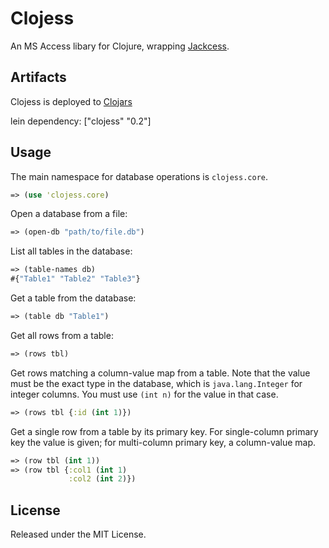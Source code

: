 # Clojess

An MS Access libary for Clojure, wrapping [Jackcess](http://jackcess.sourceforge.net/).

## Artifacts

Clojess is deployed to [Clojars](https://clojars.org/clojess)

lein dependency: ["clojess" "0.2"]

## Usage

The main namespace for database operations is `clojess.core`.

``` clj
=> (use 'clojess.core)
```

Open a database from a file:
``` clj
=> (open-db "path/to/file.db")
```

List all tables in the database:
``` clj
=> (table-names db)
#{"Table1" "Table2" "Table3"}
```

Get a table from the database:
``` clj
=> (table db "Table1")
```

Get all rows from a table:
``` clj
=> (rows tbl)
```

Get rows matching a column-value map from a table. Note that the value must be the exact type in the database, which is `java.lang.Integer` for integer columns. You must use `(int n)` for the value in that case.
``` clj
=> (rows tbl {:id (int 1)})
```

Get a single row from a table by its primary key. For single-column primary key the value is given; for multi-column primary key, a column-value map.
``` clj
=> (row tbl (int 1))
=> (row tbl {:col1 (int 1)
             :col2 (int 2)})
```

## License

Released under the MIT License.
